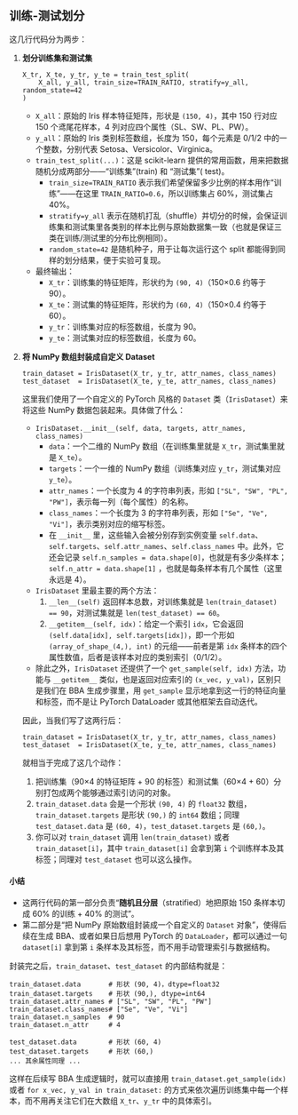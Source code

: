 ## 训练-测试划分

这几行代码分为两步：

1. **划分训练集和测试集**

   ```
   X_tr, X_te, y_tr, y_te = train_test_split(
       X_all, y_all, train_size=TRAIN_RATIO, stratify=y_all, random_state=42
   )
   ```

    - `X_all`：原始的 Iris 样本特征矩阵，形状是 `(150, 4)`，其中 150 行对应 150 个鸢尾花样本，4 列对应四个属性（SL、SW、PL、PW）。
    - `y_all`：原始的 Iris 类别标签数组，长度为 150，每个元素是 0/1/2 中的一个整数，分别代表 Setosa、Versicolor、Virginica。
    - `train_test_split(...)`：这是 scikit-learn 提供的常用函数，用来把数据随机分成两部分——“训练集”(train) 和 “测试集”(
      test)。
        - `train_size=TRAIN_RATIO` 表示我们希望保留多少比例的样本用作“训练”——在这里 `TRAIN_RATIO=0.6`，所以训练集占
          60%，测试集占 40%。
        - `stratify=y_all` 表示在随机打乱（shuffle）并切分的时候，会保证训练集和测试集里各类别的样本比例与原始数据集一致（也就是保证三类在训练/测试里的分布比例相同）。
        - `random_state=42` 是随机种子，用于让每次运行这个 split 都能得到同样的划分结果，便于实验可复现。
    - 最终输出：
        - `X_tr`：训练集的特征矩阵，形状约为 `(90, 4)`（150×0.6 约等于 90）。
        - `X_te`：测试集的特征矩阵，形状约为 `(60, 4)`（150×0.4 约等于 60）。
        - `y_tr`：训练集对应的标签数组，长度为 90。
        - `y_te`：测试集对应的标签数组，长度为 60。

2. **将 NumPy 数组封装成自定义 Dataset**

   ```
   train_dataset = IrisDataset(X_tr, y_tr, attr_names, class_names)
   test_dataset  = IrisDataset(X_te, y_te, attr_names, class_names)
   ```

   这里我们使用了一个自定义的 PyTorch 风格的 `Dataset` 类（`IrisDataset`）来将这些 NumPy 数据包装起来。具体做了什么：

    - `IrisDataset.__init__(self, data, targets, attr_names, class_names)`
        - `data`：一个二维的 NumPy 数组（在训练集里就是 `X_tr`，测试集里就是 `X_te`）。
        - `targets`：一个一维的 NumPy 数组（训练集对应 `y_tr`，测试集对应 `y_te`）。
        - `attr_names`：一个长度为 4 的字符串列表，形如 `["SL", "SW", "PL", "PW"]`，表示每一列（每个属性）的名称。
        - `class_names`：一个长度为 3 的字符串列表，形如 `["Se", "Ve", "Vi"]`，表示类别对应的缩写标签。
        - 在 `__init__` 里，这些输入会被分别存到实例变量 `self.data`、`self.targets`、`self.attr_names`、`self.class_names`
          中。此外，它还会记录 `self.n_samples = data.shape[0]`，也就是有多少条样本；`self.n_attr = data.shape[1]`
          ，也就是每条样本有几个属性（这里永远是 4）。
    - `IrisDataset` 里最主要的两个方法：
        1. `__len__(self)` 返回样本总数，对训练集就是 `len(train_dataset) == 90`，对测试集就是 `len(test_dataset) == 60`。
        2. `__getitem__(self, idx)`：给定一个索引 `idx`，它会返回 `(self.data[idx], self.targets[idx])`，即一个形如
           `(array_of_shape_(4,), int)` 的元组——前者是第 `idx` 条样本的四个属性数值，后者是该样本对应的类别索引（0/1/2）。
    - 除此之外，`IrisDataset` 还提供了一个 `get_sample(self, idx)` 方法，功能与 `__getitem__` 类似，也是返回对应索引的
      `(x_vec, y_val)`，区别只是我们在 BBA 生成步骤里，用 `get_sample` 显示地拿到这一行的特征向量和标签，而不是让 PyTorch
      DataLoader 或其他框架去自动迭代。

   因此，当我们写了这两行后：

   ```
   train_dataset = IrisDataset(X_tr, y_tr, attr_names, class_names)
   test_dataset  = IrisDataset(X_te, y_te, attr_names, class_names)
   ```

   就相当于完成了这几个动作：

    1. 把训练集（90×4 的特征矩阵 + 90 的标签）和测试集（60×4 + 60）分别打包成两个能够通过索引访问的对象。
    2. `train_dataset.data` 会是一个形状 `(90, 4)` 的 `float32` 数组，`train_dataset.targets` 是形状 `(90,)` 的 `int64`
       数组；同理 `test_dataset.data` 是 `(60, 4)`，`test_dataset.targets` 是 `(60,)`。
    3. 你可以对 `train_dataset` 调用 `len(train_dataset)` 或者 `train_dataset[i]`，其中 `train_dataset[i]` 会拿到第 `i`
       个训练样本及其标签；同理对 `test_dataset` 也可以这么操作。

#### 小结

- 这两行代码的第一部分负责“**随机且分层**（stratified）地把原始 150 条样本切成 60% 的训练 + 40% 的测试”。
- 第二部分是“把 NumPy 原始数组封装成一个自定义的 `Dataset` 对象”，使得后续在生成 BBA、或者如果日后想用 PyTorch 的
  `DataLoader`，都可以通过一句 `dataset[i]` 拿到第 `i` 条样本及其标签，而不用手动管理索引与数据结构。

封装完之后，`train_dataset`、`test_dataset` 的内部结构就是：

```
train_dataset.data       # 形状 (90, 4)，dtype=float32
train_dataset.targets    # 形状 (90,), dtype=int64
train_dataset.attr_names # ["SL", "SW", "PL", "PW"]
train_dataset.class_names# ["Se", "Ve", "Vi"]
train_dataset.n_samples  # 90
train_dataset.n_attr     # 4

test_dataset.data        # 形状 (60, 4)
test_dataset.targets     # 形状 (60,)
... 其余属性同理 ...
```

这样在后续写 BBA 生成逻辑时，就可以直接用 `train_dataset.get_sample(idx)` 或者 `for x_vec, y_val in train_dataset:`
的方式来依次遍历训练集中每一个样本，而不用再关注它们在大数组 `X_tr`、`y_tr` 中的具体索引。



